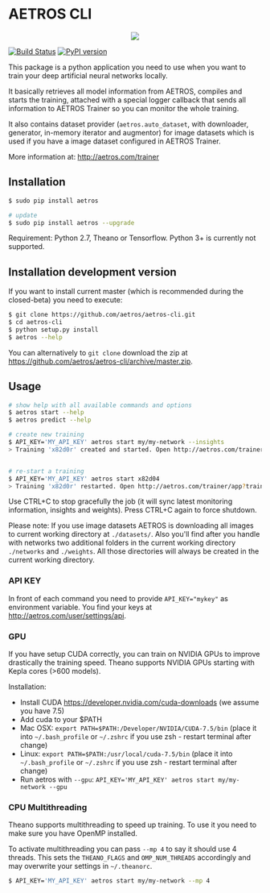 # AETROS CLI

<p align="center">
<img src="https://avatars2.githubusercontent.com/u/17340113?v=3&s=200" />
</p>

[![Build Status](https://travis-ci.org/aetros/aetros-cli.svg?branch=master)](https://travis-ci.org/aetros/aetros-cli)
[![PyPI version](https://badge.fury.io/py/aetros.svg)](https://badge.fury.io/py/aetros)

This package is a python application you need to use when you want to train your deep artificial neural networks locally.

It basically retrieves all model information from AETROS, compiles and starts the training, attached with a special logger
callback that sends all information to AETROS Trainer so you can monitor the whole training.

It also contains dataset provider (`aetros.auto_dataset`, with downloader, generator, in-memory iterator and augmentor) for image datasets
which is used if you have a image dataset configured in AETROS Trainer.

More information at: http://aetros.com/trainer

## Installation

```bash
$ sudo pip install aetros

# update
$ sudo pip install aetros --upgrade
```

Requirement: Python 2.7, Theano or Tensorflow. Python 3+ is currently not supported.

## Installation development version

If you want to install current master (which is recommended during the closed-beta) you need to execute:

```bash
$ git clone https://github.com/aetros/aetros-cli.git
$ cd aetros-cli
$ python setup.py install
$ aetros --help
```

You can alternatively to `git clone` download the zip at https://github.com/aetros/aetros-cli/archive/master.zip.

## Usage

```bash
# show help with all available commands and options
$ aetros start --help
$ aetros predict --help

# create new training
$ API_KEY='MY_API_KEY' aetros start my/my-network --insights
> Training 'x82d0r' created and started. Open http://aetros.com/trainer/app?training=x82d0r to monitor the training.


# re-start a training
$ API_KEY='MY_API_KEY' aetros start x82d04
> Training 'x82d0r' restarted. Open http://aetros.com/trainer/app?training=x82d0r to monitor the training.
```

Use CTRL+C to stop gracefully the job (it will sync latest monitoring information, insights and weights). Press CTRL+C again to force shutdown.

Please note: If you use image datasets AETROS is downloading all images to current working directory at `./datasets/`.
Also you'll find after you handle with networks two additional folders in the current working directory `./networks` and `./weights`.
All those directories will always be created in the current working directory.

### API KEY

In front of each command you need to provide `API_KEY="mykey"` as environment variable. You find your keys at http://aetros.com/user/settings/api.

### GPU

If you have setup CUDA correctly, you can train on NVIDIA GPUs to improve drastically the training speed.
Theano supports NVIDIA GPUs starting with Kepla cores (>600 models).

Installation:

* Install CUDA https://developer.nvidia.com/cuda-downloads (we assume you have 7.5)
* Add cuda to your $PATH
 * Mac OSX: `export PATH=$PATH:/Developer/NVIDIA/CUDA-7.5/bin` (place it into `~/.bash_profile` or `~/.zshrc` if you use zsh - restart terminal after change)
 * Linux: `export PATH=$PATH:/usr/local/cuda-7.5/bin` (place it into `~/.bash_profile` or `~/.zshrc` if you use zsh - restart terminal after change)
* Run aetros with `--gpu`: `API_KEY='MY_API_KEY' aetros start my/my-network --gpu`

### CPU Multithreading

Theano supports multithreading to speed up training. To use it you need to make sure you have OpenMP installed.

To activate multithreading you can pass `--mp 4` to say it should use 4 threads.
This sets the `THEANO_FLAGS` and `OMP_NUM_THREADS` accordingly and may overwrite your settings in `~/.theanorc`.

```bash
$ API_KEY='MY_API_KEY' aetros start my/my-network --mp 4
```